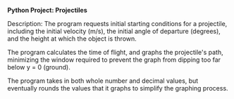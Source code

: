 **Python Project: Projectiles**

Description: The program requests initial starting conditions for a projectile,
including the initial velocity (m/s), the initial angle of departure (degrees),
and the height at which the object is thrown.

The program calculates the time of flight, and graphs the projectile's path,
minimizing the window required to prevent the graph from dipping too far below
y = 0 (ground).

The program takes in both whole number and decimal values, but eventually
rounds the values that it graphs to simplify the graphing process.
